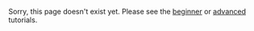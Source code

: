 Sorry, this page doesn't exist yet. Please see the
[beginner](../beginner/) or [advanced](../advanced/) tutorials.
